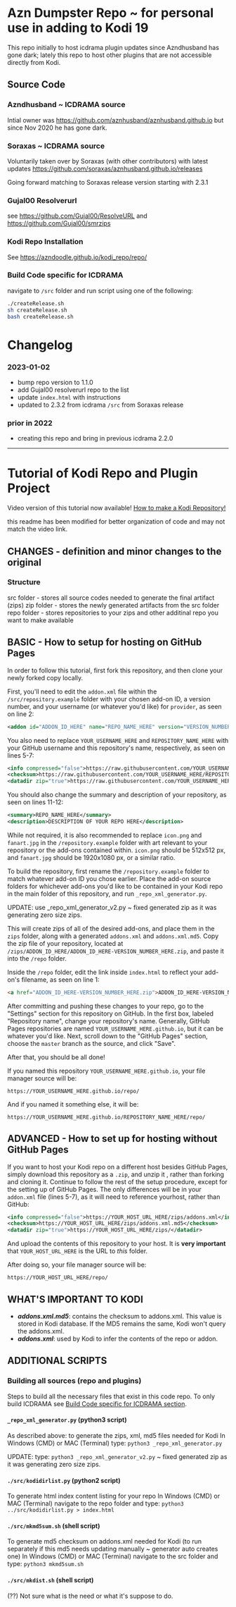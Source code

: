 # Azn Dumpster Repo ~ for personal use in adding to Kodi 19
This repo initially to host icdrama plugin updates since Azndhusband has gone dark; lately this repo to host other plugins that are not accessible directly from Kodi.

## Source Code
### Azndhusband ~ ICDRAMA source
Intial owner was https://github.com/aznhusband/aznhusband.github.io but since Nov 2020 he has gone dark.

### Soraxas ~ ICDRAMA source
Voluntarily taken over by Soraxas (with other contributors) with latest updates https://github.com/soraxas/aznhusband.github.io/releases 

Going forward matching to Soraxas release version starting with 2.3.1

### Gujal00 Resolverurl
see https://github.com/Gujal00/ResolveURL and https://github.com/Gujal00/smrzips


### Kodi Repo Installation
See https://azndoodle.github.io/kodi_repo/repo/

### Build Code specific for ICDRAMA
navigate to `/src` folder and run script using one of the following:
```sh
./createRelease.sh
sh createRelease.sh
bash createRelease.sh
```

# Changelog
### 2023-01-02
- bump repo version to 1.1.0
- add Gujal00 resolverurl repo to the list
- update `index.html` with instructions
- updated to 2.3.2 from icdrama `/src` from Soraxas release

### prior in 2022
- creating this repo and bring in previous icdrama 2.2.0



---
# Tutorial of Kodi Repo and Plugin Project
Video version of this tutorial now available!
[How to make a Kodi Repository!](https://youtu.be/EgFtVW0MRrs)

this readme has been modified for better organization of code and may not match the video link.

## CHANGES - definition and minor changes to the original
### Structure
src folder - stores all source codes needed to generate the final artifact (zips)
zip folder - stores the newly generated artifacts from the src folder
repo folder - stores repositories to your zips and other additinal repo you want to make available


## BASIC - How to setup for hosting on GitHub Pages

In order to follow this tutorial, first fork this repository, and then clone your newly forked copy locally.

First, you'll need to edit the `addon.xml` file within the `/src/repository.example` folder with your chosen add-on ID, a version number, and your username (or whatever you'd like) for `provider`, as seen on line 2:

```XML
<addon id="ADDON_ID_HERE" name="REPO_NAME_HERE" version="VERSION_NUMBER_HERE" provider-name="YOUR_USERNAME_HERE">
```

You also need to replace `YOUR_USERNAME_HERE` and `REPOSITORY_NAME_HERE` with your GitHub username and this repository's name, respectively, as seen on lines 5-7:

```XML
<info compressed="false">https://raw.githubusercontent.com/YOUR_USERNAME_HERE/REPOSITORY_NAME_HERE/master/zips/addons.xml</info>
<checksum>https://raw.githubusercontent.com/YOUR_USERNAME_HERE/REPOSITORY_NAME_HERE/master/zips/addons.xml.md5</checksum>
<datadir zip="true">https://raw.githubusercontent.com/YOUR_USERNAME_HERE/REPOSITORY_NAME_HERE/master/zips/</datadir>
```

You should also change the summary and description of your repository, as seen on lines 11-12:

```XML
<summary>REPO_NAME_HERE</summary>
<description>DESCRIPTION OF YOUR REPO HERE</description>
```

While not required, it is also recommended to replace `icon.png` and `fanart.jpg` in the `/repository.example` folder with art relevant to your repository or the add-ons contained within. `icon.png` should be 512x512 px, and `fanart.jpg` should be 1920x1080 px, or a similar ratio.

To build the repository, first rename the `/repository.example` folder to match whatever add-on ID you chose earlier. Place the add-on source folders for whichever add-ons you'd like to be contained in your Kodi repo in the main folder of this repository, and run `_repo_xml_generator.py`. 

UPDATE: use _repo_xml_generator_v2.py ~ fixed generated zip as it was generating zero size zips.

This will create zips of all of the desired add-ons, and place them in the `zips` folder, along with a generated `addons.xml` and `addons.xml.md5`. Copy the zip file of your repository, located at `/zips/ADDON_ID_HERE/ADDON_ID_HERE-VERSION_NUMBER_HERE.zip`,
and paste it into the `/repo` folder.

Inside the `/repo` folder, edit the link inside `index.html` to reflect your add-on's filename, as seen on line 1:

```HTML
<a href="ADDON_ID_HERE-VERSION_NUMBER_HERE.zip">ADDON_ID_HERE-VERSION_NUMBER_HERE.zip</a>
```

After committing and pushing these changes to your repo, go to the "Settings" section for this repository on GitHub. In the first box, labeled "Repository name", change your repository's name. Generally, GitHub Pages repositories are named `YOUR_USERNAME_HERE.github.io`,  but it can be whatever you'd like.
Next, scroll down to the "GitHub Pages" section, choose the `master` branch as the source, and click "Save".

After that, you should be all done!

If you named this repository `YOUR_USERNAME_HERE.github.io`, your file manager source will be:

`https://YOUR_USERNAME_HERE.github.io/repo/`

And if you named it something else, it will be:

`https://YOUR_USERNAME_HERE.github.io/REPOSITORY_NAME_HERE/repo/`

## ADVANCED - How to set up for hosting without GitHub Pages

If you want to host your Kodi repo on a different host besides GitHub Pages, simply download this repository as a `.zip`, and unzip it , rather than forking and cloning it. Continue to follow the rest of the setup procedure, except for the setting up of GitHub Pages. The only differences will be in your `addon.xml` file (lines 5-7), as it will need to reference yourhost, rather than GitHub:

```XML
<info compressed="false">https://YOUR_HOST_URL_HERE/zips/addons.xml</info>
<checksum>https://YOUR_HOST_URL_HERE/zips/addons.xml.md5</checksum>
<datadir zip="true">https://YOUR_HOST_URL_HERE/zips/</datadir>
```

And upload the contents of this repository to your host. It is **very important** that `YOUR_HOST_URL_HERE` is the URL to *this* folder.

After doing so, your file manager source will be:

`https://YOUR_HOST_URL_HERE/repo/`

## WHAT'S IMPORTANT TO KODI
- ***addons.xml.md5***: contains the checksum to addons.xml.  This value is stored in Kodi database. If the MD5 remains the same, Kodi won't query the addons.xml.
- ***addons.xml***: used by Kodi to infer the contents of the repo or addon.

## ADDITIONAL SCRIPTS

### Building all sources (repo and plugins)
Steps to build all the necessary files that exist in this code repo.  To only build ICDRAMA see [Build Code specific for ICDRAMA section](#build-code-specific-for-icdrama).

#### ```_repo_xml_generator.py``` (python3 script)
As described above: to generate the zips, xml, md5 files needed for Kodi
In Windows (CMD) or MAC (Terminal) type: `python3 _repo_xml_generator.py`

UPDATE: type: `python3 _repo_xml_generator_v2.py` ~ fixed generated zip as it was generating zero size zips.

#### ```./src/kodidirlist.py``` (python2 script)
To generate html index content listing for your repo
In Windows (CMD) or MAC (Terminal) navigate to the repo folder and type: `python3 ../src/kodidirlist.py > index.html`

#### ```./src/mkmd5sum.sh```  (shell script)
To generate md5 checksum on addons.xml needed for Kodi (to run separately if this md5 needs updating manually ~ generator auto creates one)
In Windows (CMD) or MAC (Terminal) navigate to the src folder and type: `python3 mkmd5sum.sh`

#### ```./src/mkdist.sh``` (shell script)
(??) Not sure what is the need or what it's suppose to do.

